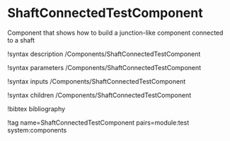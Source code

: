 # ShaftConnectedTestComponent

Component that shows how to build a junction-like component connected to a shaft

!syntax description /Components/ShaftConnectedTestComponent

!syntax parameters /Components/ShaftConnectedTestComponent

!syntax inputs /Components/ShaftConnectedTestComponent

!syntax children /Components/ShaftConnectedTestComponent

!bibtex bibliography

!tag name=ShaftConnectedTestComponent pairs=module:test system:components
